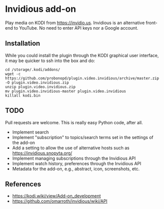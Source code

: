 # Invidious add-on

Play media on KODI from https://invidio.us. Invidious is an alternative front-end to YouTube. No need to enter API keys nor a Google account.

## Installation

While you could install the plugin through the KODI graphical user interface, it may be quicker to ssh into the box and do:

```
cd /storage/.kodi/addons/
wget -c https://github.com/probonopd/plugin.video.invidious/archive/master.zip -O plugin.video.invidious.zip
unzip plugin.video.invidious.zip
mv plugin.video.invidious-master plugin.video.invidious
killall kodi.bin
```

## TODO

Pull requests are welcome. This is really easy Python code, after all.

* Implement search
* Implement "subscription" to topics/search terms set in the settings of the add-on
* Add a setting to allow the use of alternative hosts such as https://invidious.snopyta.org/
* Implement managing subscriptions through the Invidious API
* Implement watch history, preferences through the Invidious API
* Metadata for the add-on, e.g., abstract, icon, screenshots, etc.

## References

* https://kodi.wiki/view/Add-on_development
* https://github.com/omarroth/invidious/wiki/API
